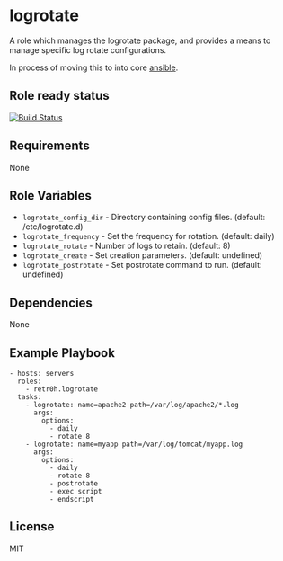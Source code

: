 logrotate
=========

A role which manages the logrotate package, and provides a means to manage specific log rotate configurations.

In process of moving this to into core [ansible](https://github.com/ansible/ansible/pull/8271).

Role ready status
-----------------

[![Build Status](https://travis-ci.org/retr0h/ansible-logrotate.png?branch=master)](https://travis-ci.org/retr0h/ansible-logrotate)

Requirements
------------

None

Role Variables
--------------

* `logrotate_config_dir` - Directory containing config files.
                           (default: /etc/logrotate.d)
* `logrotate_frequency` - Set the frequency for rotation. (default: daily)
* `logrotate_rotate` - Number of logs to retain. (default: 8)
* `logrotate_create` - Set creation parameters. (default: undefined)
* `logrotate_postrotate` - Set postrotate command to run. (default: undefined)

Dependencies
------------

None

Example Playbook
----------------

    - hosts: servers
      roles:
        - retr0h.logrotate
      tasks:
        - logrotate: name=apache2 path=/var/log/apache2/*.log
          args:
            options:
              - daily
              - rotate 8
        - logrotate: name=myapp path=/var/log/tomcat/myapp.log
          args:
            options:
              - daily
              - rotate 8
              - postrotate
              - exec script
              - endscript

License
-------

MIT
